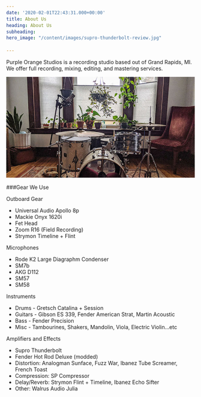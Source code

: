 ```yaml
---
date: '2020-02-01T22:43:31.000+00:00'
title: About Us
heading: About Us
subheading: 
hero_image: "/content/images/supro-thunderbolt-review.jpg"

---
```


Purple Orange Studios is a recording studio based out of Grand Rapids, MI. We offer full recording, mixing, editing, and mastering services.

![Purple Orange Studios](/content/images/post-2.jpg)

###Gear We Use

Outboard Gear
* Universal Audio Apollo 8p
* Mackie Onyx 1620i
* Fet Head
* Zoom R16 (Field Recording)
* Strymon Timeline + Flint

Microphones
* Rode K2 Large Diagraphm Condenser
* SM7b
* AKG D112
* SM57
* SM58

Instruments
* Drums - Gretsch Catalina + Session
* Guitars - Gibson ES 339, Fender American Strat, Martin Acoustic
* Bass - Fender Precision
* Misc - Tambourines, Shakers, Mandolin, Viola, Electric Violin...etc 

Amplifiers and Effects
* Supro Thunderbolt
* Fender Hot Rod Deluxe (modded)
* Distortion: Analogman Sunface, Fuzz War, Ibanez Tube Screamer, French Toast
* Compression: SP Compressor
* Delay/Reverb: Strymon Flint + Timeline, Ibanez Echo Sifter
* Other: Walrus Audio Julia


